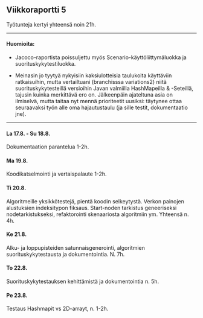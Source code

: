 ## Viikkoraportti 5

Työtunteja kertyi yhteensä noin 21h.

---

#### Huomioita:

* Jacoco-raportista poissuljettu myös Scenario-käyttöliittymäluokka ja suorituskykytestiluokka.

* Meinasin jo tyytyä nykyisiin kaksiulotteisia taulukoita käyttäviin ratkaisuihin, mutta vertailtuani (branchisssa variations2) niitä suorituskykytesteillä versioihin Javan valmiilla HashMapeilla & -Seteillä, tajusin kuinka merkittävä ero on. Jälkeenpäin ajateltuna asia on ilmiselvä, mutta taitaa nyt mennä prioriteetit uusiksi: täytynee ottaa seuraavaksi työn alle oma hajautustaulu (ja sille testit, dokumentaatio jne).

---

#### La 17.8. - Su 18.8.

Dokumentaation parantelua 1-2h.

#### Ma 19.8.

Koodikatselmointi ja vertaispalaute 1-2h.

#### Ti 20.8.

Algoritmeille yksikkötestejä, pientä koodin selkeytystä. Verkon painojen alustuksien indeksitypon fiksaus. Start-noden tarkistus geneeriseksi nodetarkistukseksi, refaktorointi skenaariosta algoritmiin ym. Yhteensä n. 4h.

#### Ke 21.8.

Alku- ja loppupisteiden satunnaisgenerointi, algoritmien suorituskykytestausta ja dokumentointia. N. 7h.

#### To 22.8.

Suorituskykytestauksen kehittämistä ja dokumentointia n. 5h.

#### Pe 23.8.

Testaus Hashmapit vs 2D-arrayt, n. 1-2h.